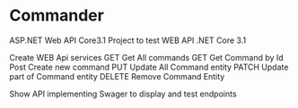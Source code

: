 # Commander
ASP.NET Web API Core3.1 
Project to test WEB API .NET Core 3.1

Create WEB Api services 
GET Get All commands
GET Get Command by Id
Post Create new command
PUT Update All Command entity 
PATCH Update part of Command entity
DELETE Remove Command Entity

Show API implementing Swager to display and test endpoints